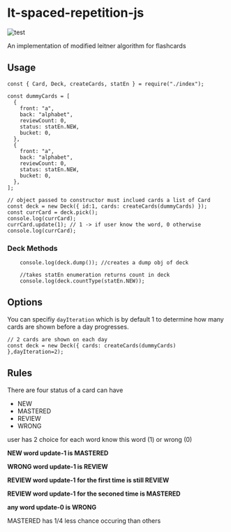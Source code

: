 # lt-spaced-repetition-js 
![test](https://github.com/StTronn/leitner-spaced-rep-js/workflows/test/badge.svg)

An implementation of modified leitner algorithm for flashcards


## Usage
```
const { Card, Deck, createCards, statEn } = require("./index");

const dummyCards = [
  {
    front: "a",
    back: "alphabet",
    reviewCount: 0,
    status: statEn.NEW,
    bucket: 0,
  },
  {
    front: "a",
    back: "alphabet",
    reviewCount: 0,
    status: statEn.NEW,
    bucket: 0,
  },
];

// object passed to constructor must inclued cards a list of Card
const deck = new Deck({ id:1, cards: createCards(dummyCards) });
const currCard = deck.pick();
console.log(currCard);
currCard.update(1); // 1 -> if user know the word, 0 otherwise
console.log(currCard);

```

### Deck Methods
```
    console.log(deck.dump()); //creates a dump obj of deck

    //takes statEn enumeration returns count in deck
    console.log(deck.countType(statEn.NEW)); 
```
## Options 

You can specifiy `dayIteration` which is by default 1 to determine how many cards are shown before a day progresses.

```
// 2 cards are shown on each day
const deck = new Deck({ cards: createCards(dummyCards) },dayIteration=2);
```

## Rules 
There are four status of a card can have 
* NEW
* MASTERED
* REVIEW
* WRONG

user has 2 choice for each word know this word (1) or wrong (0)

**NEW word update-1 is MASTERED**

**WRONG word update-1 is  REVIEW**

**REVIEW word update-1 for the first time is still REVIEW**

**REVIEW word update-1 for the seconed time is MASTERED**

**any word update-0 is WRONG**

MASTERED has 1/4 less chance occuring than others
